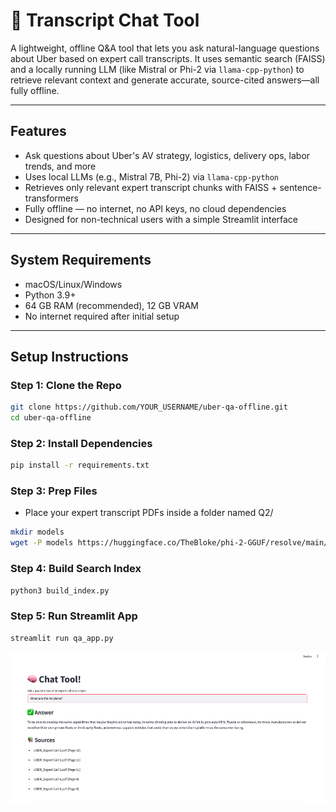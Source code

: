 # 🧠 Transcript Chat Tool 

A lightweight, offline Q&A tool that lets you ask natural-language questions about Uber based on expert call transcripts. It uses semantic search (FAISS) and a locally running LLM (like Mistral or Phi-2 via `llama-cpp-python`) to retrieve relevant context and generate accurate, source-cited answers—all fully offline.

---

## Features

- Ask questions about Uber's AV strategy, logistics, delivery ops, labor trends, and more
- Uses local LLMs (e.g., Mistral 7B, Phi-2) via `llama-cpp-python`
- Retrieves only relevant expert transcript chunks with FAISS + sentence-transformers
- Fully offline — no internet, no API keys, no cloud dependencies
- Designed for non-technical users with a simple Streamlit interface

---

## System Requirements

- macOS/Linux/Windows
- Python 3.9+
- 64 GB RAM (recommended), 12 GB VRAM
- No internet required after initial setup

---

## Setup Instructions

### Step 1: Clone the Repo

```bash
git clone https://github.com/YOUR_USERNAME/uber-qa-offline.git
cd uber-qa-offline
```

### Step 2: Install Dependencies
```bash
pip install -r requirements.txt
```

### Step 3: Prep Files
- Place your expert transcript PDFs inside a folder named Q2/
```bash
mkdir models
wget -P models https://huggingface.co/TheBloke/phi-2-GGUF/resolve/main/phi-2.Q4_K_M.gguf
```

### Step 4: Build Search Index
```bash
python3 build_index.py
```

### Step 5: Run Streamlit App
```bash
streamlit run qa_app.py
```

![Chat Tool Screenshot](images/image.png)

